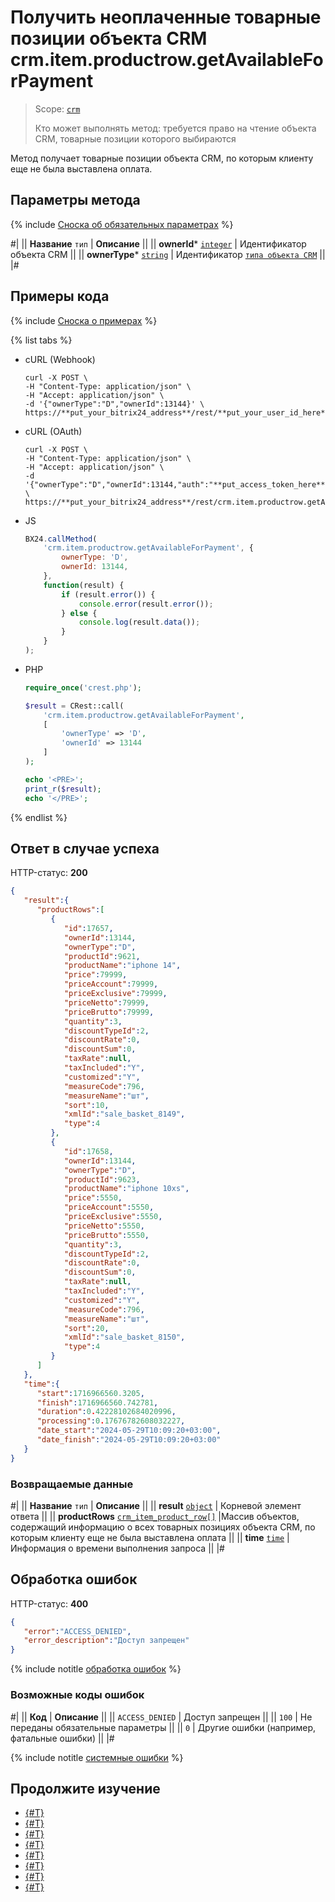 # Получить неоплаченные товарные позиции объекта CRM crm.item.productrow.getAvailableForPayment

> Scope: [`crm`](../../../scopes/permissions.md)
>
> Кто может выполнять метод: требуется право на чтение объекта CRM, товарные позиции которого выбираются

Метод получает товарные позиции объекта CRM, по которым клиенту еще не была выставлена оплата.

## Параметры метода

{% include [Сноска об обязательных параметрах](../../../../_includes/required.md) %}

#|
|| **Название**
`тип` | **Описание** ||
|| **ownerId***
[`integer`](../../../data-types.md) | Идентификатор объекта CRM ||
|| **ownerType***
[`string`](../../../data-types.md) | Идентификатор [`типа объекта CRM`](../../data-types.md#тип-объекта-crm) ||
|#

## Примеры кода

{% include [Сноска о примерах](../../../../_includes/examples.md) %}

{% list tabs %}

- cURL (Webhook)

    ```http
    curl -X POST \
    -H "Content-Type: application/json" \
    -H "Accept: application/json" \
    -d '{"ownerType":"D","ownerId":13144}' \
    https://**put_your_bitrix24_address**/rest/**put_your_user_id_here**/**put_your_webhook_here**/crm.item.productrow.getAvailableForPayment
    ```

- cURL (OAuth)

    ```http
    curl -X POST \
    -H "Content-Type: application/json" \
    -H "Accept: application/json" \
    -d '{"ownerType":"D","ownerId":13144,"auth":"**put_access_token_here**"}' \
    https://**put_your_bitrix24_address**/rest/crm.item.productrow.getAvailableForPayment
    ```

- JS

    ```js
    BX24.callMethod(
        'crm.item.productrow.getAvailableForPayment', {
            ownerType: 'D',
            ownerId: 13144,
        },
        function(result) {
            if (result.error()) {
                console.error(result.error());
            } else {
                console.log(result.data());
            }
        }
    );
    ```

- PHP

    ```php
    require_once('crest.php');

    $result = CRest::call(
        'crm.item.productrow.getAvailableForPayment',
        [
            'ownerType' => 'D',
            'ownerId' => 13144
        ]
    );

    echo '<PRE>';
    print_r($result);
    echo '</PRE>';
    ```

{% endlist %}

## Ответ в случае успеха

HTTP-статус: **200**

```json
{
   "result":{
      "productRows":[
         {
            "id":17657,
            "ownerId":13144,
            "ownerType":"D",
            "productId":9621,
            "productName":"iphone 14",
            "price":79999,
            "priceAccount":79999,
            "priceExclusive":79999,
            "priceNetto":79999,
            "priceBrutto":79999,
            "quantity":3,
            "discountTypeId":2,
            "discountRate":0,
            "discountSum":0,
            "taxRate":null,
            "taxIncluded":"Y",
            "customized":"Y",
            "measureCode":796,
            "measureName":"шт",
            "sort":10,
            "xmlId":"sale_basket_8149",
            "type":4
         },
         {
            "id":17658,
            "ownerId":13144,
            "ownerType":"D",
            "productId":9623,
            "productName":"iphone 10xs",
            "price":5550,
            "priceAccount":5550,
            "priceExclusive":5550,
            "priceNetto":5550,
            "priceBrutto":5550,
            "quantity":3,
            "discountTypeId":2,
            "discountRate":0,
            "discountSum":0,
            "taxRate":null,
            "taxIncluded":"Y",
            "customized":"Y",
            "measureCode":796,
            "measureName":"шт",
            "sort":20,
            "xmlId":"sale_basket_8150",
            "type":4
         }
      ]
   },
   "time":{
      "start":1716966560.3205,
      "finish":1716966560.742781,
      "duration":0.42228102684020996,
      "processing":0.17676782608032227,
      "date_start":"2024-05-29T10:09:20+03:00",
      "date_finish":"2024-05-29T10:09:20+03:00"
   }
}
```

### Возвращаемые данные

#|
|| **Название**
`тип` | **Описание** ||
|| **result**
[`object`](../../../data-types.md) | Корневой элемент ответа ||
|| **productRows**
[`crm_item_product_row[]`](../../data-types.md#crm_item_product_row) |Массив объектов, содержащий информацию о всех товарных позициях объекта CRM, по которым клиенту еще не была выставлена оплата
 ||
|| **time**
[`time`](../../../data-types.md) | Информация о времени выполнения запроса ||
|#

## Обработка ошибок

HTTP-статус: **400**

```json
{
   "error":"ACCESS_DENIED",
   "error_description":"Доступ запрещен"
}
```

{% include notitle [обработка ошибок](../../../../_includes/error-info.md) %}

### Возможные коды ошибок

#|
|| **Код** | **Описание** ||
|| `ACCESS_DENIED` | Доступ запрещен ||
|| `100` | Не переданы обязательные параметры ||
|| `0` | Другие ошибки (например, фатальные ошибки) ||
|#

{% include notitle [системные ошибки](../../../../_includes/system-errors.md) %}

## Продолжите изучение

- [{#T}](./index.md)
- [{#T}](./crm-item-productrow-add.md)
- [{#T}](./crm-item-productrow-fields.md)
- [{#T}](./crm-item-productrow-get.md)
- [{#T}](./crm-item-productrow-set.md)
- [{#T}](./crm-item-productrow-update.md)
- [{#T}](./crm-item-productrow-list.md)
- [{#T}](./crm-item-productrow-delete.md)